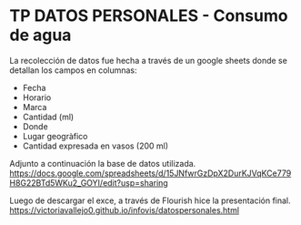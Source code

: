 # TP DATOS PERSONALES - Consumo de agua
La recolección de datos fue hecha a través de un google sheets donde se detallan los campos en columnas:
- Fecha
- Horario
- Marca
- Cantidad (ml)
- Donde
- Lugar geogràfico
- Cantidad expresada en vasos (200 ml)

Adjunto a continuación la base de datos utilizada. 
https://docs.google.com/spreadsheets/d/15JNfwrGzDpX2DurKJVqKCe779H8G22BTd5WKu2_GOYI/edit?usp=sharing

Luego de descargar el exce, a través de Flourish hice la presentación final. 
https://victoriavallejo0.github.io/infovis/datospersonales.html
